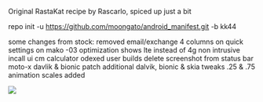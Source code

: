 Original RastaKat recipe by Rascarlo,
spiced up just a bit

repo init -u https://github.com/moongato/android_manifest.git -b kk44

some changes from stock:
removed email/exchange
4 columns on quick settings on mako
-03 optimization
shows lte instead of 4g
non intrusive incall ui
cm calculator
odexed user builds
delete screenshot from status bar
moto-x davlik & bionic patch
additional dalvik, bionic & skia tweaks
.25 & .75 animation scales added

<img src="https://raw.github.com/rascarlo/android_manifest/jb-ras-mr2.0/LionOfJudah.png">
